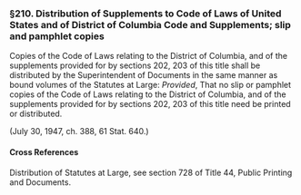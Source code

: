 ### §210. Distribution of Supplements to Code of Laws of United States and of District of Columbia Code and Supplements; slip and pamphlet copies ###

Copies of the Code of Laws relating to the District of Columbia, and of the supplements provided for by sections 202, 203 of this title shall be distributed by the Superintendent of Documents in the same manner as bound volumes of the Statutes at Large: *Provided*, That no slip or pamphlet copies of the Code of Laws relating to the District of Columbia, and of the supplements provided for by sections 202, 203 of this title need be printed or distributed.

(July 30, 1947, ch. 388, 61 Stat. 640.)

#### Cross References ####

Distribution of Statutes at Large, see section 728 of Title 44, Public Printing and Documents.